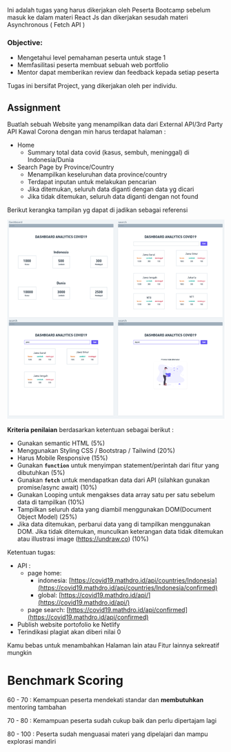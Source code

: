 Ini adalah tugas yang harus dikerjakan oleh Peserta Bootcamp sebelum masuk ke dalam materi React Js dan dikerjakan sesudah materi Asynchronous ( Fetch API )

### Objective:

- Mengetahui level pemahaman peserta untuk stage 1
- Memfasilitasi peserta membuat sebuah web portfolio
- Mentor dapat memberikan review dan feedback kepada setiap peserta

Tugas ini bersifat Project, yang dikerjakan oleh per individu.

## Assignment

Buatlah sebuah Website yang menampilkan data dari External API/3rd Party API Kawal Corona dengan min harus terdapat halaman :

- Home
    - Summary total data covid (kasus, sembuh, meninggal) di Indonesia/Dunia
- Search Page by Province/Country
    - Menampilkan keseluruhan data province/country
    - Terdapat inputan untuk melakukan pencarian
    - Jika ditemukan, seluruh data diganti dengan data yg dicari
    - Jika tidak ditemukan, seluruh data diganti dengan not found
    

Berikut kerangka tampilan yg dapat di jadikan sebagai referensi

![Contoh](./contoh.png)

**Kriteria penilaian** berdasarkan ketentuan sebagai berikut :

- Gunakan semantic HTML (5%)
- Menggunakan Styling CSS / Bootstrap / Tailwind (20%)
- Harus Mobile Responsive (15%)
- Gunakan **`function`** untuk menyimpan statement/perintah dari fitur yang dibutuhkan (5%)
- Gunakan **`fetch`** untuk mendapatkan data dari API (silahkan gunakan promise/async await) (10%)
- Gunakan Looping untuk mengakses data array satu per satu sebelum data di tampilkan (10%)
- Tampilkan seluruh data yang diambil menggunakan DOM(Document Object Model) (25%)
- Jika data ditemukan, perbarui data yang di tampilkan menggunakan DOM. Jika tidak ditemukan, munculkan keterangan data tidak ditemukan atau illustrasi image (https://undraw.co) (10%)

Ketentuan tugas:

- API  :
  - page home:
      - indonesia: [https://covid19.mathdro.id/api/countries/Indonesia](https://covid19.mathdro.id/api/countries/Indonesia/confirmed)
      - global: [https://covid19.mathdro.id/api/](https://covid19.mathdro.id/api/)
  - page search: [https://covid19.mathdro.id/api/confirmed](https://covid19.mathdro.id/api/confirmed)
- Publish website portofolio ke Netlify
- Terindikasi plagiat akan diberi nilai 0

Kamu bebas untuk menambahkan Halaman lain atau Fitur lainnya sekreatif mungkin

# Benchmark Scoring

60 - 70 : Kemampuan peserta mendekati standar dan **membutuhkan** mentoring tambahan

70 - 80 : Kemampuan peserta sudah cukup baik dan perlu dipertajam lagi

80 - 100 : Peserta sudah menguasai materi yang dipelajari dan mampu explorasi mandiri